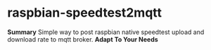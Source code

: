 # raspbian-speedtest2mqtt
**Summary**
Simple way to post raspbian native speedtest upload and download rate to mqtt broker. 
**Adapt To Your Needs**
